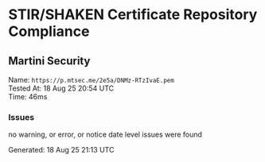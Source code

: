 # STIR/SHAKEN Certificate Repository Compliance

## Martini Security

Name: `https://p.mtsec.me/2e5a/DNMz-RTzIvaE.pem`\
Tested At: 18 Aug 25 20:54 UTC\
Time: 46ms

### Issues

no warning, or error, or notice date level issues were found

Generated: 18 Aug 25 21:13 UTC